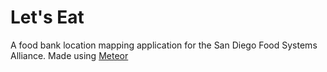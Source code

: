# Let's Eat
A food bank location mapping application for the San Diego Food Systems Alliance.
Made using [Meteor](https://www.meteor.com/)
